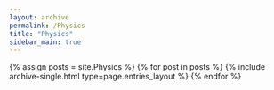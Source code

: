 ```yaml
---
layout: archive
permalink: /Physics
title: "Physics"
sidebar_main: true
---
```


{% assign posts = site.Physics %}
{% for post in posts %} {% include archive-single.html type=page.entries_layout %} {% endfor %}
